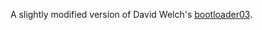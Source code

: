 A slightly modified version of
David Welch's
[bootloader03](https://github.com/dwelch67/raspberrypi/tree/master/bootloader03).

